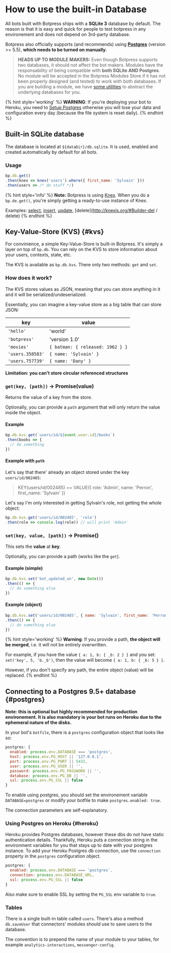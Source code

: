 # How to use the built-in Database

All bots built with Botpress ships with a **SQLite 3** database by default. The reason is that it is easy and quick for people to test botpress in any environement and does not depend on 3rd-party database.

Botpress also officially supports (and recommends) using [**Postgres**](#postgres) (version >= 5.5), **which needs to be turned on manually**.

> **HEADS UP TO MODULE MAKERS:** Even though Botpress supports two databases, it should not affect the bot makers. Modules have the responsability of being compatible with **both SQLite AND Postgres**. No module will be accepted in the Botpress Modules Store if it has not been properly designed (and tested) to work with both databases. If you are building a module, we have [some utilities](../advanced/database_helpers.md) to abstract the underlying databases for you.

{% hint style='working' %}
**WARNING**: If you're deploying your bot to Heroku, you need to [Setup Postgres](#heroku) otherwise you will lose your data and configuration every day (because the file system is reset daily).
{% endhint %}

## Built-in SQLite database

The database is located at `${dataDir}/db.sqlite`. It is used, enabled and created automatically by default for all bots.

### Usage

```js
bp.db.get()
.then(knex => knex('users').where({ first_name: 'Sylvain' }))
.then(users => /* do stuff */)
```

{% hint style='info' %}
**Note:** Botpress is using [Knex](http://knexjs.org). When you do a `bp.de.get()`, you're simply getting a ready-to-use instance of Knex.

Examples: [select](http://knexjs.org/#Builder-select), [insert](http://knexjs.org/#Builder-insert), [update](http://knexjs.org/#Builder-update), [delete](http://knexjs.org/#Builder-del / delete)
{% endhint %}

## Key-Value-Store (KVS) {#kvs}

For convinience, a simple Key-Value-Store is built-in Botpress. It's simply a layer on top of `bp.db`. You can rely on the KVS to store information about your users, contexts, state, etc.

The KVS is available as `bp.db.kvs`. There only two methods: `get` and `set`.

### How does it work?

The KVS stores values as JSON, meaning that you can store anything in it and it will be serialized/undeserialized.

Essentially, you can imagine a key-value store as a big table that can store JSON:

| key | value |
|---|---|
| `'hello'` | 'world' |
| `'botpress'` | 'version 1.0' |
| `'movies'` | `{ batman: { released: 1962 } }` |
| `'users.358583'` | `{ name: 'Sylvain' }` |
| `'users.757739'` | `{ name: 'Dany' }` |

**Limitation: you can't store circular referenced structures**

### `get(key, [path])` -> Promise(value)

Returns the value of a key from the store. 

Optionally, you can provide a `path` argument that will only return the value inside the object. 

#### Example

```js
bp.db.kvs.get(`users/id/${event.user.id}/books`)
.then(books => {
  // do something  
})
```

#### Example with `path`

Let's say that there' already an object stored under the key `users/id/002485`:

> KEY(users/id/002485) == VALUE({ role: 'Admin', name: 'Perron', first_name: 'Sylvain' })

Let's say I'm only interested in getting Sylvain's role, not getting the whole object:

```js
bp.db.kvs.get('users/id/002485', 'role')
.then(role => console.log(role)) // will print 'Admin'
```

### `set(key, value, [path])` -> Promise()

This sets the **value** at **key**. 

Optionally, you can provide a path (works like the `get`).

#### Example (simple)

```js
bp.db.kvs.set('bot_updated_on', new Date())
.then(() => {
  // do something else  
})
```

#### Example (object)

```js
bp.db.kvs.set('users/id/002485', { name: 'Sylvain', first_name: 'Perron' })
.then(() => {
  // do something else  
})
```

{% hint style='working' %}
**Warning**: If you provide a path, **the object will be merged**, i.e. it will not be entirely overwritten.

For example, if you have the value `{ a: 1, b: { _b: 2 } }` and you set: `set('key', 5, 'b._b')`, then the value will become `{ a: 1, b: { _b: 5 } }`.

However, if you don't specify any path, the entire object (value) will be replaced.
{% endhint %}

## Connecting to a Postgres 9.5+ database {#postgres}

**Note: this is optional but highly recommended for production environement. It is also mandatory is your bot runs on Heroku due to the ephemeral nature of the disks.**

In your bot's `botfile`, there is a `postgres` configuration object that looks like so:

```js
postgres: {
  enabled: process.env.DATABASE === 'postgres',
  host: process.env.PG_HOST || '127.0.0.1',
  port: process.env.PG_PORT || 5432,
  user: process.env.PG_USER || '',
  password: process.env.PG_PASSWORD || '',
  database: process.env.PG_DB || '',
  ssl: process.env.PG_SSL || false
}
```

To enable using postgres, you should set the environement variable `DATABASE=postgres` or modify your botfile to make `postgres.enabled: true`.

The connection parameters are self-explanatory.

### Using Postgres on Heroku {#heroku}

Heroku provides Postgres databases, however these dbs do not have static authentication details.  Thankfully, Heroku puts a connection string in the environment variables for you that stays up to date with your postgres instance.  To add your Heroku Postgres db connection, use the `connection` property in the `postgres` configuration object.

```js
postgres: {
  enabled: process.env.DATABASE === 'postgres',
  connection: process.env.DATABASE_URL,
  ssl: process.env.PG_SSL || false
}
```

Also make sure to enable SSL by setting the `PG_SSL` env variable to `true`.

### Tables

There is a single built-in table called `users`. There's also a method `db.saveUser` that connectors' modules should use to save users to the database.

The convention is to prepend the name of your module to your tables, for example `analytics-interactions`, `messenger-config`.
